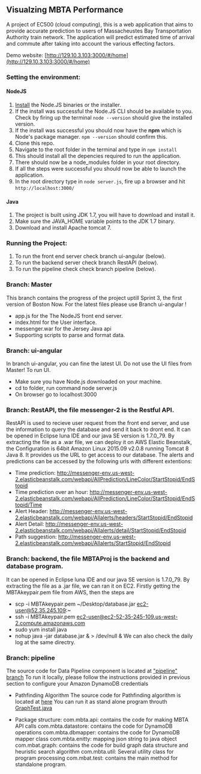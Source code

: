 ## Visualzing MBTA Performance
A project of EC500 (cloud computing), this is a web application that aims to provide accurate prediction to users of Massacheustes Bay Transportation Authority train network. The application will predict estimated time of arrival and commute after taking into account the various effecting factors.  

Demo website:
[http://129.10.3.103:3000/#/home](http://129.10.3.103:3000/#/home)

### Setting the environment:

#### NodeJS
1. [Install](https://nodejs.org/en/download/) the Node.JS binaries or the installer. 
2. If the install was successful the Node.JS CLI should be available to you. Check by firing up the terminal
  `node --version` should give the installed version. 
3. If the install was successful you should now have the **npm** which is Node's package manager. `npm --version` should confirm this. 
4. Clone this repo.
5. Navigate to the root folder in the terminal and type in `npm install`
6. This should install all the depencies required to run the application. 
7. There should now be a node_modules folder in your root directory. 
8. If all the steps were successful you should now be able to launch the application.
9. In the root directory type in `node server.js`, fire up a browser and hit `http://localhost:3000/`

#### Java
1. The project is built using JDK 1.7, you will have to download and install it.
2. Make sure the JAVA_HOME variable points to the JDK 1.7 binary.
3. Download and install Apache tomcat 7. 

### Running the Project:
1. To run the front end server check branch ui-angular (below).
2. To run the backend server check branch RestAPI (below).
3. To run the pipeline check check branch pipeline (below).

### Branch: Master
This branch contains the progress of the project uptill Sprint 3, the first version of Boston Now. For the latest files please use Branch ui-angular !

 * app.js for the The NodeJS front end server. 
 * index.html for the User interface.
 * messenger.war for the Jersey Java api 
 * Supporting scripts to parse and format data.


### Branch: ui-angular
In branch ui-angular, you can fine the latest UI. Do not use the UI files from Master! To run UI.
 * Make sure you have Node.js downloaded on your machine. 
 * cd to folder, run command     node server.js
 * On browser go to        localhost:3000
 

### Branch: RestAPI, the file messenger-2 is the Restful API.
RestAPI is used to recieve user request from the front end server, and use the information to query the database and send it back to dront end.
It can be opened in Eclipse luna IDE and our java SE version is 1.7.0_79.
By extracting the file as  a .war file, we can deploy it on AWS Elastic Beanstalk, the Configuration is 64bit Amazon Linux 2015.09 v2.0.8 running Tomcat 8 Java 8. It provides us the URL to get access to our database.
The alerts and predictions can be accessed by the following urls with different extentions:
 * Time prediction:
  http://messenger-env.us-west-2.elasticbeanstalk.com/webapi/AllPrediction/LineColor/StartStopid/EndStopid
 * Time prediction over an hour:
  http://messenger-env.us-west-2.elasticbeanstalk.com/webapi/AllPrediction/LineColor/StartStopid/EndStopid/Time
 * Alert Header:
  http://messenger-env.us-west-2.elasticbeanstalk.com/webapi/Allalerts/headers/StartStopid/EndStopid
 * Alert Detail:
  http://messenger-env.us-west-2.elasticbeanstalk.com/webapi/Allalerts/detail/StartStopid/EndStopid
 * Path suggestion:
  http://messenger-env.us-west-2.elasticbeanstalk.com/webapi/Allalerts/StartStopid/EndStopid



### Branch: backend, the file MBTAProj is the backend and database program.
It can be opened in Eclipse luna IDE and our java SE version is 1.7.0_79.
By extracting the file as a .jar file, we can ran it on EC2.
Firstly getting the MBTAkeypair.pem file from AWS, then the steps are
* scp -i MBTAkeypair.pem ~/Desktop/database.jar ec2-user@52.35.245.109:~
* ssh -i MBTAkeypair.pem ec2-user@ec2-52-35-245-109.us-west-2.compute.amazonaws.com 
* sudo yum install java
* nohup java -jar database.jar & > /dev/null &
We can also check the daily log at the same directry.


### Branch: pipeline
The source code for Data Pipeline component is located at ["pipeline" branch](https://github.com/sngpranay/mbta-prediction/tree/pipeline)
To run it locally, please follow the instructions provided in previous section to configure your Amazon DynamoDB credentials

* Pathfinding Algorithm
The source code for Pathfinding algorithm is located at [here](https://github.com/sngpranay/mbta-prediction/blob/pipeline/DynamoDB_Demo/src/com/mbta/graph/HeuristicSearch.java)
You can run it as stand alone program throuth [GraphTest.java](https://github.com/sngpranay/mbta-prediction/blob/pipeline/DynamoDB_Demo/src/com/mbta/test/GraphTest.java)

* Package structure: 
  com.mbta.api: contains the code for making MBTA API calls
  com.mbta.datastore: contains the code for DynamoDB operations
  com.mbta.dbmapper: contains the code for DynamoDB mapper class
  com.mbta.enitty: mapping json string to java object
  com.mbat.graph: contains the code for build graph data structure and heuristic search algorithm
  com.mbta.util: Several utility class for program processing
  com.mbat.test: contains the main method for standalone program.
